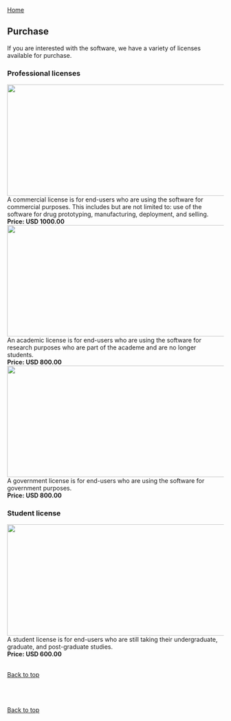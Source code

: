 [Home](https://leeseojun17.github.io/deepdrugsearch/)

## Purchase

If you are interested with the software, we have a variety of licenses available for purchase.

### Professional licenses

<img src="https://raw.githubusercontent.com/leeseojun17/deepdrugsearch/master/graphics/dds_license_commercial.png" height="259px" width="640px">
<br>A commercial license is for end-users who are using the software for commercial purposes. This includes but are not limited to: use of the software for drug prototyping, manufacturing, deployment, and selling.<br>
<b>Price: USD 1000.00</b>

<img src="https://raw.githubusercontent.com/leeseojun17/deepdrugsearch/master/graphics/dds_license_academic.png" height="259px" width="640px">
<br>An academic license is for end-users who are using the software for research purposes who are part of the academe and are no longer students.<br>
<b>Price: USD 800.00</b>

<img src="https://raw.githubusercontent.com/leeseojun17/deepdrugsearch/master/graphics/dds_license_government.png" height="259px" width="640px">
<br>A government license is for end-users who are using the software for government purposes.<br>
<b>Price: USD 800.00</b>

### Student license

<img src="https://raw.githubusercontent.com/leeseojun17/deepdrugsearch/master/graphics/dds_license_student.png" height="259px" width="640px">
<br>A student license is for end-users who are still taking their undergraduate, graduate, and post-graduate studies.<br>
<b>Price: USD 600.00</b><br><br>

[Back to top](https://leeseojun17.github.io/deepdrugsearch/purchase)
<br><br>

<script type="text/javascript" src="https://form.jotform.com/jsform/201092455916455"></script>

<br><br>
[Back to top](https://leeseojun17.github.io/deepdrugsearch/purchase)
